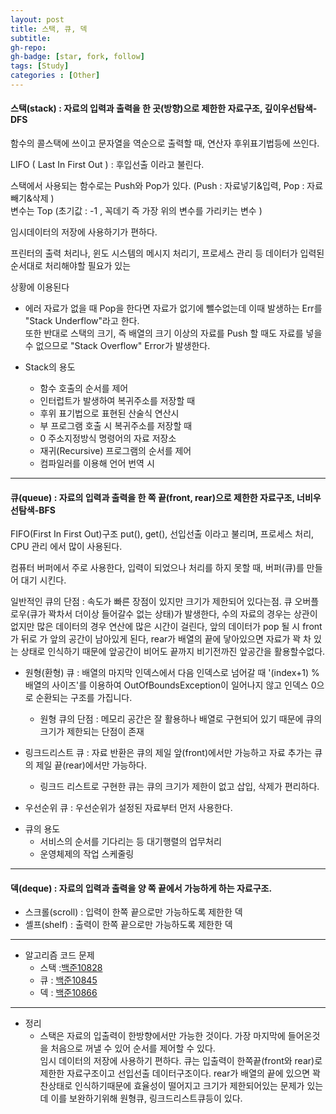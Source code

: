 ```yaml
---
layout: post
title: 스택, 큐, 덱
subtitle: 
gh-repo: 
gh-badge: [star, fork, follow]
tags: [Study]
categories : [Other]
---
```


#### 스택(stack) : 자료의 입력과 출력을 한 곳(방향)으로 제한한 자료구조, 깊이우선탐색-DFS

함수의 콜스택에 쓰이고 문자열을 역순으로 출력할 때, 연산자 후위표기법등에 쓰인다.

LIFO ( Last In First Out ) :  후입선출 이라고 불린다.

스택에서 사용되는 함수로는 Push와 Pop가 있다. (Push : 자료넣기&입력, Pop : 자료빼기&삭제 )  
변수는 Top (초기값 : -1 , 꼭데기 즉 가장 위의 변수를 가리키는 변수 )   

임시데이터의 저장에 사용하기가 편하다.  

프린터의 출력 처리나, 윈도 시스템의 메시지 처리기, 프로세스 관리 등 데이터가 입력된 순서대로 처리해야할 필요가 있는 

상황에 이용된다

- 에러
자료가 없을 때 Pop을 한다면 자료가 없기에 뺄수없는데 이때 발생하는 Err를 "Stack Underflow"라고 한다.  
또한 반대로 스택의 크기, 즉 배열의 크기 이상의 자료를 Push 할 때도 자료를 넣을 수 없으므로 "Stack Overflow" 
Error가 발생한다.   
  
  
- Stack의 용도

    - 함수 호출의 순서를 제어
    - 인터럽트가 발생하여 복귀주소를 저장할 때
    - 후위 표기법으로 표현된 산술식 연산시 
    - 부 프로그램 호출 시 복귀주소를 저장할 때
    - 0 주소지정방식 명령어의 자료 저장소 
    - 재귀(Recursive) 프로그램의 순서를 제어
    - 컴파일러를 이용해 언어 번역 시

----

#### 큐(queue) : 자료의 입력과 출력을 한 쪽 끝(front, rear)으로 제한한 자료구조, 너비우선탐색-BFS  

FIFO(First In First Out)구조 put(), get(), 선입선출 이라고 불리며, 프로세스 처리, CPU 관리 에서
많이 사용된다.   

컴퓨터 버퍼에서 주로 사용한다, 입력이 되었으나 처리를 하지 못할 때, 버퍼(큐)를 만들어 대기 시킨다.

일반적인 큐의 단점 : 속도가 빠른 장점이 있지만 크기가 제한되어 있다는점. 큐 오버플로우(큐가 꽉차서 더이상 들어갈수 없는 상태)가 발생한다, 수의 자료의 경우는 상관이 없지만 많은 데이터의 경우 연산에 많은 시간이 걸린다, 앞의 데이터가 pop 될 시 front가 뒤로 가 앞의 공간이 남아있게 된다, rear가 배열의 끝에 닿아있으면 자료가 꽉 차 있는 상태로 인식하기 때문에 앞공간이 비어도 끝까지 비기전까진 앞공간을 활용할수없다.

- 원형(환형) 큐 : 배열의 마지막 인덱스에서 다음 인덱스로 넘어갈 때 '(index+1) % 배열의 사이즈'를 이용하여 OutOfBoundsException이 일어나지 않고 인덱스 0으로 순환되는 구조를 가집니다.    
    - 원형 큐의 단점 : 메모리 공간은 잘 활용하나 배열로 구현되어 있기 때문에 큐의 크기가 제한되는 단점이 존재  

- 링크드리스트 큐 : 자료 반환은 큐의 제일 앞(front)에서만 가능하고 자료 추가는 큐의 제일 끝(rear)에서만 가능하다.  
    - 링크드 리스트로 구현한 큐는 큐의 크기가 제한이 없고 삽입, 삭제가 편리하다.  

- 우선순위 큐 : 우선순위가 설정된 자료부터 먼저 사용한다.

* 큐의 용도
    - 서비스의 순서를 기다리는 등 대기행렬의 업무처리
    - 운영체제의 작업 스케줄링

----

#### 덱(deque) : 자료의 입력과 출력을 양 쪽 끝에서 가능하게 하는 자료구조.
- 스크롤(scroll) : 입력이 한쪽 끝으로만 가능하도록 제한한 덱
- 셸프(shelf) : 출력이 한쪽 끝으로만 가능하도록 제한한 덱

----

* 알고리즘 코드 문제
    - 스택 :[백준10828](https://www.acmicpc.net/problem/10828)
    - 큐 : [백준10845](https://www.acmicpc.net/problem/10845) 
    - 덱 : [백준10866](https://www.acmicpc.net/problem/10866)


----

* 정리
    - 스택은 자료의 입출력이 한방향에서만 가능한 것이다. 가장 마지막에 들어온것을 처음으로 꺼낼 수 있어 순서를 제어할 수 있다.  
      임시 데이터의 저장에 사용하기 편하다.
      큐는 입출력이 한쪽끝(front와 rear)로 제한한 자료구조이고 선입선출 데이터구조이다. rear가 배열의 끝에 있으면 꽉 찬상태로 인식하기때문에 효율성이 떨어지고 크기가 제한되어있는 문제가 있는데 이를 보완하기위해 원형큐, 링크드리스트큐등이 있다.

